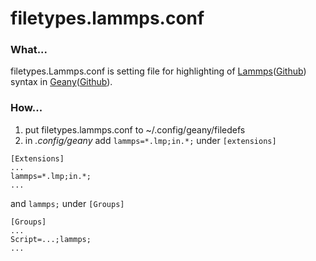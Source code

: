 # filetypes.lammps.conf

### What...
filetypes.Lammps.conf is setting file for highlighting of [Lammps](https://lammps.sandia.gov/)([Github](https://github.com/lammps/lammps)) syntax in [Geany](https://www.geany.org/)([Github](https://github.com/geany/geany)).

### How...

1. put filetypes.lammps.conf to ~/.config/geany/filedefs
1. in _.config/geany_ add `lammps=*.lmp;in.*;` under `[extensions]` 
```
[Extensions]
...
lammps=*.lmp;in.*;
...
```
and `lammps;`  under `[Groups]`
```
[Groups]
...
Script=...;lammps;
...
```
